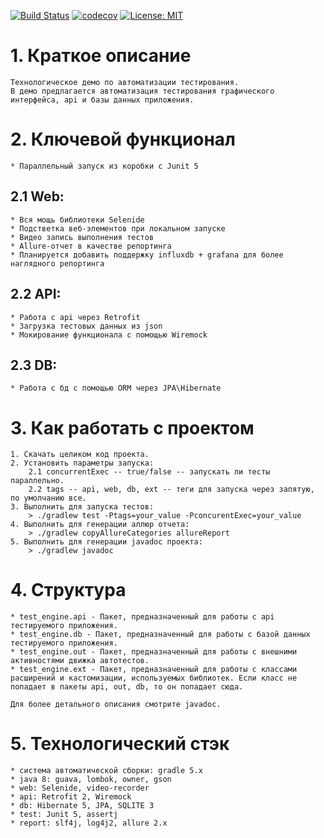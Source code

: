 [![Build Status](https://travis-ci.org/KurtiViktor/qa_portfolio-java-test_engine.svg?branch=master)](https://travis-ci.org/KurtiViktor/qa_portfolio-java-test_engine)
[![codecov](https://codecov.io/gh/KurtiViktor/qa_portfolio-java-test_engine/branch/master/graph/badge.svg)](https://codecov.io/gh/KurtiViktor/qa_portfolio-java-test_engine)
[![License: MIT](https://img.shields.io/badge/License-MIT-yellow.svg)](https://opensource.org/licenses/MIT)
# 1. Краткое описание
    Технологическое демо по автоматизации тестирования.
    В демо предлагается автоматизация тестирования графического интерфейса, api и базы данных приложения.
    
# 2. Ключевой функционал
    * Параллельный запуск из коробки c Junit 5
## 2.1 Web:
    * Вся мощь библиотеки Selenide
    * Подстветка веб-элементов при локальном запуске
    * Видео запись выполнения тестов
    * Allure-отчет в качестве репортинга
    * Планируется добавить поддержку influxdb + grafana для более наглядного репортинга 
## 2.2 API:
    * Работа с api через Retrofit
    * Загрузка тестовых данных из json
    * Мокирование функционала с помощью Wiremock
## 2.3 DB:
    * Работа с бд с помощью ORM через JPA\Hibernate 

# 3. Как работать с проектом
    1. Скачать целиком код проекта.
    2. Установить параметры запуска:
        2.1 concurrentExec -- true/false -- запускать ли тесты параллельно.
        2.2 tags -- api, web, db, ext -- теги для запуска через запятую, по умолчанию все.   
    3. Выполнить для запуска тестов:
        > ./gradlew test -Ptags=your_value -PconcurentExec=your_value
    4. Выполнить для генерации аллюр отчета:
        > ./gradlew copyAllureCategories allureReport
    5. Выполнить для генерации javadoc проекта:
        > ./gradlew javadoc

# 4. Структура
    * test_engine.api - Пакет, предназначенный для работы с api тестируемого приложения.
    * test_engine.db - Пакет, предназначенный для работы с базой данных тестируемого приложения.
    * test_engine.out - Пакет, предназначенный для работы с внешними активностями движка автотестов.
    * test_engine.ext - Пакет, предназначенный для работы с классами расширений и кастомизации, используемых библиотек. Если класс не попадает в пакеты api, out, db, то он попадает сюда.

    Для более детального описания смотрите javadoc.

# 5. Технологический стэк
    * система автоматической сборки: gradle 5.x
    * java 8: guava, lombok, owner, gson
    * web: Selenide, video-recorder
    * api: Retrofit 2, Wiremock
    * db: Hibernate 5, JPA, SQLITE 3
    * test: Junit 5, assertj
    * report: slf4j, log4j2, allure 2.x